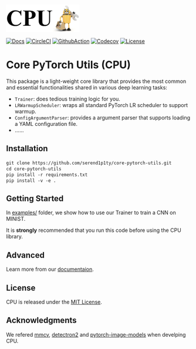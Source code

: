 <img src="docs/_static/logo.png" alt="drawing" width="200"/>

[![Docs](https://readthedocs.org/projects/core-pytorch-utils/badge/?version=latest)](https://core-pytorch-utils.readthedocs.io/en/latest/?badge=latest)
[![CircleCI](https://circleci.com/gh/serend1p1ty/core-pytorch-utils.svg?style=svg)](https://circleci.com/gh/serend1p1ty/core-pytorch-utils)
[![GithubAction](https://github.com/serend1p1ty/core-pytorch-utils/actions/workflows/ci.yml/badge.svg)](https://github.com/serend1p1ty/core-pytorch-utils/actions)
[![Codecov](https://codecov.io/gh/serend1p1ty/core-pytorch-utils/branch/main/graph/badge.svg)](https://codecov.io/gh/serend1p1ty/core-pytorch-utils)
[![License](https://img.shields.io/github/license/serend1p1ty/core-pytorch-utils.svg)](https://github.com/serend1p1ty/core-pytorch-utils/blob/main/LICENSE)

# Core PyTorch Utils (CPU)

This package is a light-weight core library that provides the most common and essential functionalities shared in various deep learning tasks:

- `Trainer`: does tedious training logic for you.
- `LRWarmupScheduler`: wraps all standard PyTorch LR scheduler to support warmup.
- `ConfigArgumentParser`: provides a argument parser that supports loading a YAML configuration file.
- ......

## Installation

```
git clone https://github.com/serend1p1ty/core-pytorch-utils.git
cd core-pytorch-utils
pip install -r requirements.txt
pip install -v -e .
```

## Getting Started

In [examples/](https://github.com/serend1p1ty/core-pytorch-utils/tree/main/examples) folder, we show how to use our Trainer to train a CNN on MINIST.

It is **strongly** recommended that you run this code before using the CPU library.

## Advanced

Learn more from our [documentaion](https://core-pytorch-utils.readthedocs.io/en/latest/).

## License

CPU is released under the [MIT License](LICENSE).

## Acknowledgments

We refered [mmcv](https://github.com/open-mmlab/mmcv.git), [detectron2](https://github.com/facebookresearch/detectron2.git) and [pytorch-image-models](https://github.com/rwightman/pytorch-image-models) when develping CPU.
